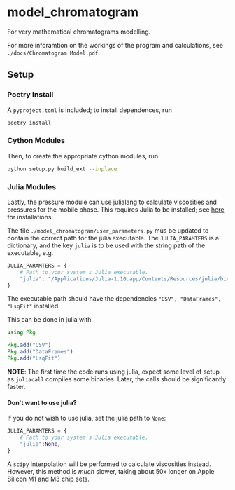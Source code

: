 # model_chromatogram

For very mathematical chromatograms modelling.

For more inforamtion on the workings of the program and calculations, see `./docs/Chromatogram Model.pdf`.

## Setup

### Poetry Install

A `pyproject.toml` is included; to install dependences, run

```bash
poetry install
```

### Cython Modules

Then, to create the appropriate cython modules, run

```bash
python setup.py build_ext --inplace
```

### Julia Modules

Lastly, the pressure module can use julialang to calculate viscosities and pressures for the mobile phase. This requires Julia to be installed; see [here](https://julialang.org/downloads/) for installations.

The file `./model_chromatogram/user_parameters.py` mus be updated to contain the correct path for the julia executable. The `JULIA_PARAMTERS` is a dictionary, and the key `julia` is to be used with the string path of the executable, e.g.

```python
JULIA_PARAMTERS = {
    # Path to your system's Julia executable.
    "julia": "/Applications/Julia-1.10.app/Contents/Resources/julia/bin/julia",
}
```

The executable path should have the dependencies `"CSV", "DataFrames", "LsqFit"` installed.

This can be done in julia with

```julia
using Pkg

Pkg.add("CSV")
Pkg.add("DataFrames")
Pkg.add("LsqFit")
```

**NOTE**: The first time the code runs using julia, expect some level of setup as `juliacall` compiles some binaries. Later, the calls should be significantly faster.


#### Don't want to use julia?

If you do not wish to use julia, set the julia path to `None`:

```python
JULIA_PARAMTERS = {
    # Path to your system's Julia executable.
    "julia":None,
}
```

A `scipy` interpolation will be performed to calculate viscosities instead. However, this method is *much* slower, taking about 50x longer on Apple Silicon M1 and M3 chip sets.
